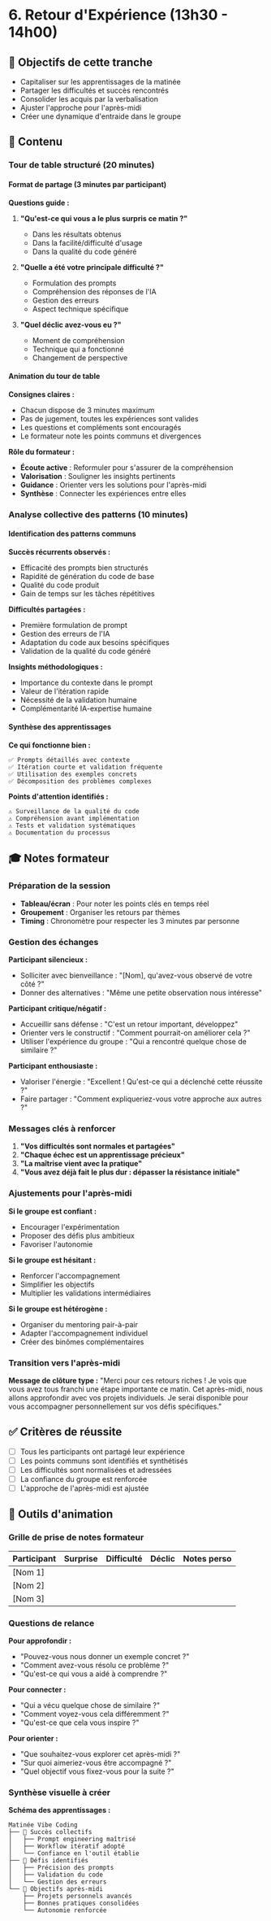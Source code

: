 # 6. Retour d'Expérience (13h30 - 14h00)

## 🎯 Objectifs de cette tranche
- Capitaliser sur les apprentissages de la matinée
- Partager les difficultés et succès rencontrés
- Consolider les acquis par la verbalisation
- Ajuster l'approche pour l'après-midi
- Créer une dynamique d'entraide dans le groupe

## 📝 Contenu

### Tour de table structuré (20 minutes)

#### Format de partage (3 minutes par participant)

**Questions guide :**
1. **"Qu'est-ce qui vous a le plus surpris ce matin ?"**
   - Dans les résultats obtenus
   - Dans la facilité/difficulté d'usage
   - Dans la qualité du code généré

2. **"Quelle a été votre principale difficulté ?"**
   - Formulation des prompts
   - Compréhension des réponses de l'IA
   - Gestion des erreurs
   - Aspect technique spécifique

3. **"Quel déclic avez-vous eu ?"**
   - Moment de compréhension
   - Technique qui a fonctionné
   - Changement de perspective

#### Animation du tour de table

**Consignes claires :**
- Chacun dispose de 3 minutes maximum
- Pas de jugement, toutes les expériences sont valides
- Les questions et compléments sont encouragés
- Le formateur note les points communs et divergences

**Rôle du formateur :**
- **Écoute active** : Reformuler pour s'assurer de la compréhension
- **Valorisation** : Souligner les insights pertinents
- **Guidance** : Orienter vers les solutions pour l'après-midi
- **Synthèse** : Connecter les expériences entre elles

### Analyse collective des patterns (10 minutes)

#### Identification des patterns communs

**Succès récurrents observés :**
- Efficacité des prompts bien structurés
- Rapidité de génération du code de base
- Qualité du code produit
- Gain de temps sur les tâches répétitives

**Difficultés partagées :**
- Première formulation de prompt
- Gestion des erreurs de l'IA
- Adaptation du code aux besoins spécifiques
- Validation de la qualité du code généré

**Insights méthodologiques :**
- Importance du contexte dans le prompt
- Valeur de l'itération rapide
- Nécessité de la validation humaine
- Complémentarité IA-expertise humaine

#### Synthèse des apprentissages

**Ce qui fonctionne bien :**
```
✅ Prompts détaillés avec contexte
✅ Itération courte et validation fréquente
✅ Utilisation des exemples concrets
✅ Décomposition des problèmes complexes
```

**Points d'attention identifiés :**
```
⚠️ Surveillance de la qualité du code
⚠️ Compréhension avant implémentation
⚠️ Tests et validation systématiques
⚠️ Documentation du processus
```

## 🎓 Notes formateur

### Préparation de la session
- **Tableau/écran** : Pour noter les points clés en temps réel
- **Groupement** : Organiser les retours par thèmes
- **Timing** : Chronomètre pour respecter les 3 minutes par personne

### Gestion des échanges

**Participant silencieux :**
- Solliciter avec bienveillance : "[Nom], qu'avez-vous observé de votre côté ?"
- Donner des alternatives : "Même une petite observation nous intéresse"

**Participant critique/négatif :**
- Accueillir sans défense : "C'est un retour important, développez"
- Orienter vers le constructif : "Comment pourrait-on améliorer cela ?"
- Utiliser l'expérience du groupe : "Qui a rencontré quelque chose de similaire ?"

**Participant enthousiaste :**
- Valoriser l'énergie : "Excellent ! Qu'est-ce qui a déclenché cette réussite ?"
- Faire partager : "Comment expliqueriez-vous votre approche aux autres ?"

### Messages clés à renforcer

1. **"Vos difficultés sont normales et partagées"**
2. **"Chaque échec est un apprentissage précieux"**
3. **"La maîtrise vient avec la pratique"**
4. **"Vous avez déjà fait le plus dur : dépasser la résistance initiale"**

### Ajustements pour l'après-midi

**Si le groupe est confiant :**
- Encourager l'expérimentation
- Proposer des défis plus ambitieux
- Favoriser l'autonomie

**Si le groupe est hésitant :**
- Renforcer l'accompagnement
- Simplifier les objectifs
- Multiplier les validations intermédiaires

**Si le groupe est hétérogène :**
- Organiser du mentoring pair-à-pair
- Adapter l'accompagnement individuel
- Créer des binômes complémentaires

### Transition vers l'après-midi

**Message de clôture type :**
"Merci pour ces retours riches ! Je vois que vous avez tous franchi une étape importante ce matin. Cet après-midi, nous allons approfondir avec vos projets individuels. Je serai disponible pour vous accompagner personnellement sur vos défis spécifiques."

## ✅ Critères de réussite
- [ ] Tous les participants ont partagé leur expérience
- [ ] Les points communs sont identifiés et synthétisés
- [ ] Les difficultés sont normalisées et adressées
- [ ] La confiance du groupe est renforcée
- [ ] L'approche de l'après-midi est ajustée

## 🔧 Outils d'animation

### Grille de prise de notes formateur

| Participant | Surprise | Difficulté | Déclic | Notes perso |
|-------------|----------|------------|--------|-----------|
| [Nom 1] | | | | |
| [Nom 2] | | | | |
| [Nom 3] | | | | |

### Questions de relance

**Pour approfondir :**
- "Pouvez-vous nous donner un exemple concret ?"
- "Comment avez-vous résolu ce problème ?"
- "Qu'est-ce qui vous a aidé à comprendre ?"

**Pour connecter :**
- "Qui a vécu quelque chose de similaire ?"
- "Comment voyez-vous cela différemment ?"
- "Qu'est-ce que cela vous inspire ?"

**Pour orienter :**
- "Que souhaitez-vous explorer cet après-midi ?"
- "Sur quoi aimeriez-vous être accompagné ?"
- "Quel objectif vous fixez-vous pour la suite ?"

### Synthèse visuelle à créer

**Schéma des apprentissages :**
```
Matinée Vibe Coding
├── 🎯 Succès collectifs
│   ├── Prompt engineering maîtrisé
│   ├── Workflow itératif adopté
│   └── Confiance en l'outil établie
├── 🔧 Défis identifiés
│   ├── Précision des prompts
│   ├── Validation du code
│   └── Gestion des erreurs
└── 🚀 Objectifs après-midi
    ├── Projets personnels avancés
    ├── Bonnes pratiques consolidées
    └── Autonomie renforcée
```